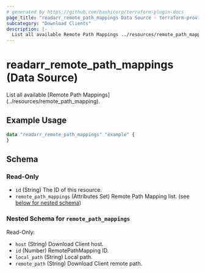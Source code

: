 ```yaml
---
# generated by https://github.com/hashicorp/terraform-plugin-docs
page_title: "readarr_remote_path_mappings Data Source - terraform-provider-readarr"
subcategory: "Download Clients"
description: |-
  List all available Remote Path Mappings ../resources/remote_path_mapping.
---
```


# readarr_remote_path_mappings (Data Source)

<!-- subcategory:Download Clients -->List all available [Remote Path Mappings](../resources/remote_path_mapping).

## Example Usage

```terraform
data "readarr_remote_path_mappings" "example" {
}
```

<!-- schema generated by tfplugindocs -->
## Schema

### Read-Only

- `id` (String) The ID of this resource.
- `remote_path_mappings` (Attributes Set) Remote Path Mapping list. (see [below for nested schema](#nestedatt--remote_path_mappings))

<a id="nestedatt--remote_path_mappings"></a>
### Nested Schema for `remote_path_mappings`

Read-Only:

- `host` (String) Download Client host.
- `id` (Number) RemotePathMapping ID.
- `local_path` (String) Local path.
- `remote_path` (String) Download Client remote path.


